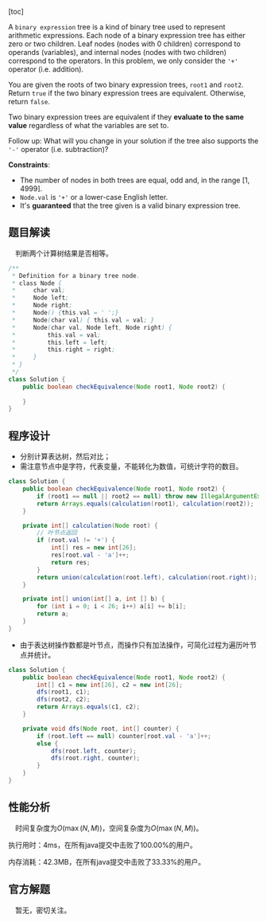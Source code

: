 [toc]

A `binary expression` tree is a kind of binary tree used to represent arithmetic expressions. Each node of a binary expression tree has either zero or two children. Leaf nodes (nodes with 0 children) correspond to operands (variables), and internal nodes (nodes with two children) correspond to the operators. In this problem, we only consider the `'+'` operator (i.e. addition).

You are given the roots of two binary expression trees, `root1` and `root2`. Return `true` if the two binary expression trees are equivalent. Otherwise, return `false`.

Two binary expression trees are equivalent if they **evaluate to the same value** regardless of what the variables are set to.

Follow up: What will you change in your solution if the tree also supports the `'-'` operator (i.e. subtraction)?

 

**Constraints**:

* The number of nodes in both trees are equal, odd and, in the range $[1, 4999]$.
* `Node.val` is `'+'` or a lower-case English letter.
* It's **guaranteed** that the tree given is a valid binary expression tree.



## 题目解读

&emsp;判断两个计算树结果是否相等。

```java
/**
 * Definition for a binary tree node.
 * class Node {
 *     char val;
 *     Node left;
 *     Node right;
 *     Node() {this.val = ' ';}
 *     Node(char val) { this.val = val; }
 *     Node(char val, Node left, Node right) {
 *         this.val = val;
 *         this.left = left;
 *         this.right = right;
 *     }
 * }
 */
class Solution {
    public boolean checkEquivalence(Node root1, Node root2) {
        
    }
}
```

## 程序设计

* 分别计算表达树，然后对比；
* 需注意节点中是字符，代表变量，不能转化为数值，可统计字符的数目。

```java
class Solution {
    public boolean checkEquivalence(Node root1, Node root2) {
        if (root1 == null || root2 == null) throw new IllegalArgumentException("invalid param");
        return Arrays.equals(calculation(root1), calculation(root2));
    }

    private int[] calculation(Node root) {
        // 叶节点返回
        if (root.val != '+') {
            int[] res = new int[26];
            res[root.val - 'a']++;
            return res;
        }
        return union(calculation(root.left), calculation(root.right));
    }

    private int[] union(int[] a, int [] b) {
        for (int i = 0; i < 26; i++) a[i] += b[i];
        return a;
    }
}
```

* 由于表达树操作数都是叶节点，而操作只有加法操作，可简化过程为遍历叶节点并统计。

```java
class Solution {
    public boolean checkEquivalence(Node root1, Node root2) {
        int[] c1 = new int[26], c2 = new int[26];
        dfs(root1, c1);
        dfs(root2, c2);
        return Arrays.equals(c1, c2);
    }

    private void dfs(Node root, int[] counter) {
        if (root.left == null) counter[root.val - 'a']++;
        else {
            dfs(root.left, counter);
            dfs(root.right, counter);
        }
    }
}
```

## 性能分析

&emsp;时间复杂度为$O(\max(N,M))$，空间复杂度为$O(\max(N,M))$。

执行用时：4ms，在所有java提交中击败了100.00%的用户。

内存消耗：42.3MB，在所有java提交中击败了33.33%的用户。

## 官方解题

&emsp;暂无，密切关注。